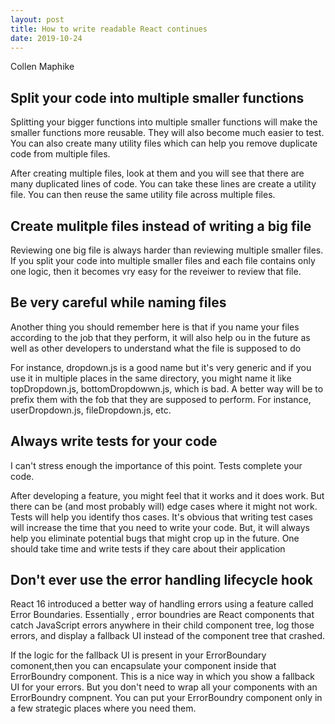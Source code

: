 ```yaml
---
layout: post
title: How to write readable React continues
date: 2019-10-24
---
```


Collen Maphike

## Split your code into multiple smaller functions

Splitting your bigger functions into multiple smaller functions will make the smaller functions more reusable. They will also become much easier to test. You can also create many utility files which can help you remove duplicate code from multiple files.

After creating multiple files, look at them and you will see that there are many duplicated lines of code. You can take these lines are create a utility file. You can then reuse the same utility file across multiple files.

## Create mulitple files instead of writing a big file

Reviewing one big file is always harder than reviewing multiple smaller files. If you split your code into multiple smaller files and each file contains only one logic, then it becomes vry easy for the reveiwer to review that file.

## Be very careful while naming files

Another thing you should remember here is that if you name your files according to the job that they perform, it will also help ou in the future as well as other developers to understand what the file is supposed to do

For instance, dropdown.js is a good name but it's very generic and if you use it in multiple places in the same directory, you might name it like topDropdown.js, bottomDropdowwn.js, which is bad. A better way will be to prefix them with the fob that they are supposed to perform. For instance, userDropdown.js, fileDropdown.js, etc.

## Always write tests for your code

I can't stress enough the importance of this point. Tests complete your code.

After developing a feature, you might feel that it works and it does work. But there can be (and most probably will) edge cases where it might not work. Tests will help you identify thos cases.
It's obvious that writing test cases will increase the time that you need to write your code. But, it will always help you eliminate potential bugs that might crop up in the future.
One should take time and write tests if they care about their application

## Don't ever use the error handling lifecycle hook

React 16 introduced a better way of handling errors using a feature called Error Boundaries.
Essentially , error boundries are React components that catch JavaScript errors anywhere in their child component tree, log those errors, and display a fallback UI instead of the component tree that crashed.

If the logic for the fallback UI is present in your ErrorBoundary comonent,then you can encapsulate your component inside that ErrorBoundry component.
<ErrorBoundary>
  <YourComponent />
</ErrorBoundary>
This is a nice way in which you show a fallback UI for your errors. But you don't need to wrap all your components with an ErrorBoundry compnent. You can put your ErrorBoundry component only in a few strategic places where you need them.
